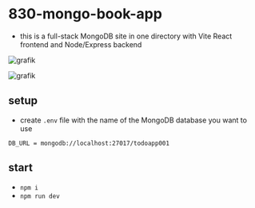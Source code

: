 # 830-mongo-book-app 

- this is a full-stack MongoDB site in one directory with Vite React frontend and Node/Express backend

![grafik](https://github.com/edwardtanguay/830-mongo-book-app/assets/446574/93410dff-a5f0-4814-8b07-704616902efb)

![grafik](https://github.com/edwardtanguay/830-mongo-book-app/assets/446574/774fc786-e601-4b18-b331-5188f0e8d9d3)

## setup

- create `.env` file with the name of the MongoDB database you want to use

```
DB_URL = mongodb://localhost:27017/todoapp001
```

## start

- `npm i`
- `npm run dev`

